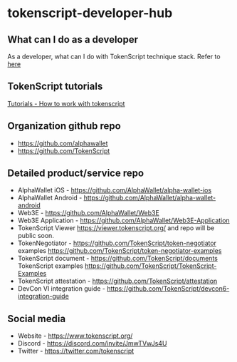 # tokenscript-developer-hub

## What can I do as a developer
As a developer, what can I do with TokenScript technique stack. Refer to [here](./developer.md)

## TokenScript tutorials
[Tutorials - How to work with tokenscript](./tokenscript-tutorials.md)

## Organization github repo
- https://github.com/alphawallet
- https://github.com/TokenScript

## Detailed product/service repo
- AlphaWallet iOS - https://github.com/AlphaWallet/alpha-wallet-ios
- AlphaWallet Android - https://github.com/AlphaWallet/alpha-wallet-android
- Web3E - https://github.com/AlphaWallet/Web3E
- Web3E Application - https://github.com/AlphaWallet/Web3E-Application
- TokenScript Viewer https://viewer.tokenscript.org/ and repo will be public soon.
- TokenNegotiator - https://github.com/TokenScript/token-negotiator examples https://github.com/TokenScript/token-negotiator-examples
- TokenScript document - https://github.com/TokenScript/documents TokenScript examples https://github.com/TokenScript/TokenScript-Examples
- TokenScript attestation - https://github.com/TokenScript/attestation 
- DevCon VI integration guide - https://github.com/TokenScript/devcon6-integration-guide

## Social media
- Website - https://www.tokenscript.org/
- Discord - https://discord.com/invite/JmwTVwJs4U
- Twitter - https://twitter.com/tokenscript
